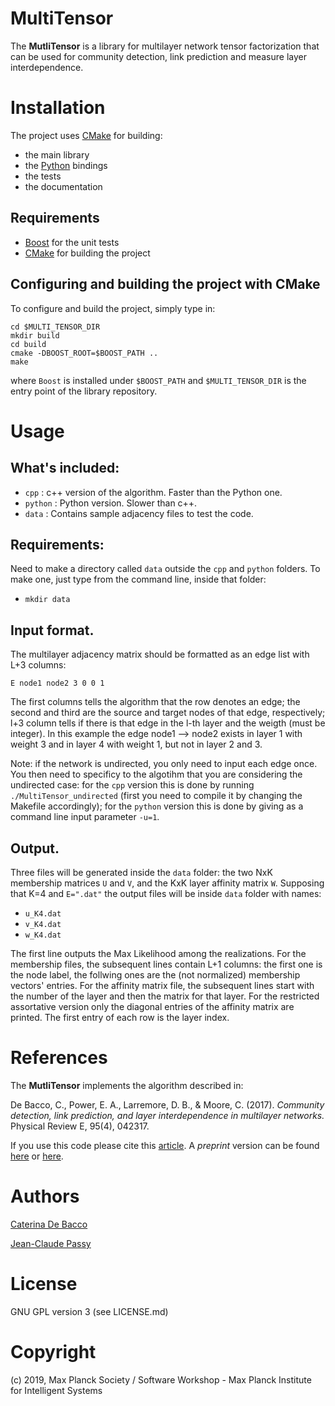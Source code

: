 MultiTensor
===========

The **MutliTensor** is a library for multilayer network tensor factorization that can be used
for community detection, link prediction and measure layer interdependence.


Installation
============

The project uses [CMake](https://cmake.org/) for building:

- the main library
- the [Python](https://www.python.org/) bindings
- the tests
- the documentation


Requirements
------------

- [Boost](http://www.boost.org) for the unit tests
- [CMake](https://cmake.org/) for building the project


Configuring and building the project with CMake
-----------------------------------------------

To configure and build the project, simply type in:

```
cd $MULTI_TENSOR_DIR
mkdir build
cd build
cmake -DBOOST_ROOT=$BOOST_PATH ..
make
```
where `Boost` is installed under `$BOOST_PATH` and `$MULTI_TENSOR_DIR` is the entry point of the library repository.

Usage
=====

## What's included:
- `cpp` : c++ version of the algorithm. Faster than the Python one.
- `python` : Python version. Slower than c++.
- `data` : Contains sample adjacency files to test the code.

## Requirements:
Need to make a directory called `data` outside the `cpp` and `python` folders. 
To make one, just type from the command line, inside that folder: 
* `mkdir data`

## Input format.
The multilayer adjacency matrix should be formatted as an edge list with L+3 columns:

`E node1 node2 3 0 0 1`

The first columns tells the algorithm that the row denotes an edge; the second and third are the source and target nodes of that edge, respectively; l+3 column tells if there is that edge in the l-th layer and the weigth (must be integer). In this example the edge node1 --> node2 exists in layer 1 with weight 3 and in layer 4 with weight 1, but not in layer 2 and 3.

Note: if the network is undirected, you only need to input each edge once. You then need to specificy to the algotihm that you are considering the undirected case: for the `cpp` version this is done by running `./MultiTensor_undirected` (first you need to compile it by changing the Makefile accordingly); for the `python` version this is done by giving as a command line input parameter `-u=1`. 

## Output.
Three files will be generated inside the `data` folder: the two NxK membership matrices `U` and `V`, and the KxK layer affinity matrix `W`. Supposing that K=4 and `E=".dat"` the output files will be inside `data` folder with names:
- `u_K4.dat`
- `v_K4.dat`
- `w_K4.dat`

The first line outputs the Max Likelihood among the realizations.
For the membership files, the subsequent lines contain L+1 columns: the first one is the node label, the follwing ones are the (not normalized) membership vectors' entries.
For the affinity matrix file, the subsequent lines start with the number of the layer and then the matrix for that layer.
For the restricted assortative version only the diagonal entries of the affinity matrix are printed. The first entry of each row is the layer index.


References
==========

The **MutliTensor** implements the algorithm described in:

De Bacco, C., Power, E. A., Larremore, D. B., & Moore, C. (2017). *Community detection, link prediction, and layer interdependence in multilayer networks.* Physical Review E, 95(4), 042317.

If you use this code please cite this [article](https://journals.aps.org/pre/abstract/10.1103/PhysRevE.95.042317).
A _preprint_ version can be found [here](http://cdebacco.com/files/multitensor.pdf) or [here](https://arxiv.org/abs/1701.01369).


Authors
=======

[Caterina De Bacco](caterina.debacco@tuebingen.mpg.de)

[Jean-Claude Passy](jean-claude.passy@tuebignen.mpg.de)


License
=======

GNU GPL version 3 (see LICENSE.md)


Copyright
=========

(c) 2019, Max Planck Society / Software Workshop - Max Planck Institute for Intelligent Systems


